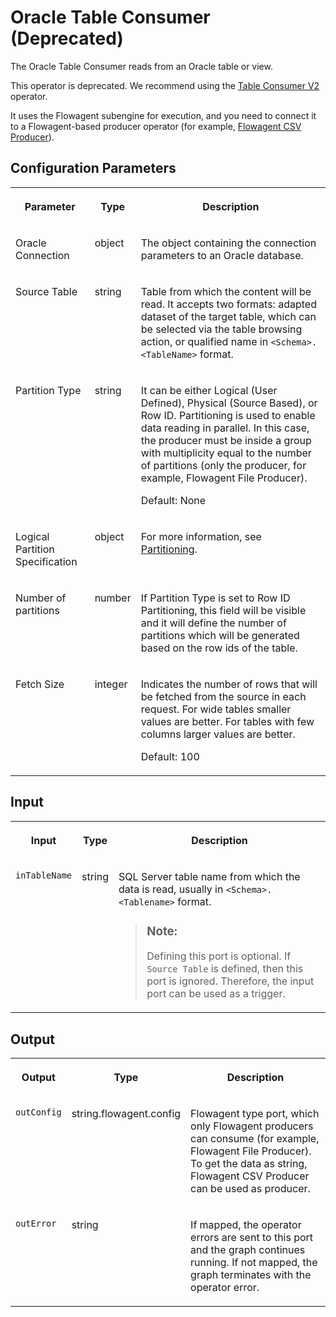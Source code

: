 <!-- loio42350ab198a649fdb047d6f2bdbbd072 -->

# Oracle Table Consumer \(Deprecated\)

The Oracle Table Consumer reads from an Oracle table or view.



This operator is deprecated. We recommend using the [Table Consumer V2](table-consumer-v2-1e5f0ee.md) operator.

It uses the Flowagent subengine for execution, and you need to connect it to a Flowagent-based producer operator \(for example, [Flowagent CSV Producer](flowagent-csv-producer-eb59df8.md)\).



<a name="loio42350ab198a649fdb047d6f2bdbbd072__section_sq1_nf3_vdb"/>

## Configuration Parameters


<table>
<tr>
<th valign="top">

Parameter

</th>
<th valign="top">

Type

</th>
<th valign="top">

Description

</th>
</tr>
<tr>
<td valign="top">

Oracle Connection

</td>
<td valign="top">

object

</td>
<td valign="top">

The object containing the connection parameters to an Oracle database.

</td>
</tr>
<tr>
<td valign="top">

Source Table

</td>
<td valign="top">

string

</td>
<td valign="top">

Table from which the content will be read. It accepts two formats: adapted dataset of the target table, which can be selected via the table browsing action, or qualified name in `<Schema>.<TableName>` format.

</td>
</tr>
<tr>
<td valign="top">

Partition Type

</td>
<td valign="top">

string

</td>
<td valign="top">

It can be either Logical \(User Defined\), Physical \(Source Based\), or Row ID. Partitioning is used to enable data reading in parallel. In this case, the producer must be inside a group with multiplicity equal to the number of partitions \(only the producer, for example, Flowagent File Producer\).

Default: None

</td>
</tr>
<tr>
<td valign="top">

Logical Partition Specification

</td>
<td valign="top">

object

</td>
<td valign="top">

For more information, see [Partitioning](partitioning-86085d9.md).

</td>
</tr>
<tr>
<td valign="top">

Number of partitions

</td>
<td valign="top">

number

</td>
<td valign="top">

If Partition Type is set to Row ID Partitioning, this field will be visible and it will define the number of partitions which will be generated based on the row ids of the table.

</td>
</tr>
<tr>
<td valign="top">

Fetch Size

</td>
<td valign="top">

integer

</td>
<td valign="top">

Indicates the number of rows that will be fetched from the source in each request. For wide tables smaller values are better. For tables with few columns larger values are better.

Default: 100

</td>
</tr>
</table>



<a name="loio42350ab198a649fdb047d6f2bdbbd072__section_knq_5f3_vdb"/>

## Input


<table>
<tr>
<th valign="top">

Input

</th>
<th valign="top">

Type

</th>
<th valign="top">

Description

</th>
</tr>
<tr>
<td valign="top">

`inTableName` 

</td>
<td valign="top">

string

</td>
<td valign="top">

SQL Server table name from which the data is read, usually in `<Schema>.<Tablename>` format.

> ### Note:  
> Defining this port is optional. If `Source Table` is defined, then this port is ignored. Therefore, the input port can be used as a trigger.



</td>
</tr>
</table>



<a name="loio42350ab198a649fdb047d6f2bdbbd072__section_swc_cg3_vdb"/>

## Output


<table>
<tr>
<th valign="top">

Output

</th>
<th valign="top">

Type

</th>
<th valign="top">

Description

</th>
</tr>
<tr>
<td valign="top">

`outConfig` 

</td>
<td valign="top">

string.flowagent.config

</td>
<td valign="top">

Flowagent type port, which only Flowagent producers can consume \(for example, Flowagent File Producer\). To get the data as string, Flowagent CSV Producer can be used as producer.

</td>
</tr>
<tr>
<td valign="top">

`outError` 

</td>
<td valign="top">

string

</td>
<td valign="top">

If mapped, the operator errors are sent to this port and the graph continues running. If not mapped, the graph terminates with the operator error.

</td>
</tr>
</table>

